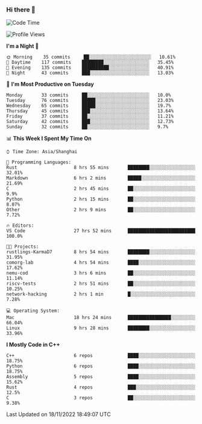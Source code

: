 ### Hi there 👋

<!--
**KarmaD7/KarmaD7** is a ✨ _special_ ✨ repository because its `README.md` (this file) appears on your GitHub profile.

Here are some ideas to get you started:

- 🔭 I’m currently working on ...
- 🌱 I’m currently learning ...
- 👯 I’m looking to collaborate on ...
- 🤔 I’m looking for help with ...
- 💬 Ask me about ...
- 📫 How to reach me: ...
- 😄 Pronouns: ...
- ⚡ Fun fact: ...
-->

<!--START_SECTION:waka-->
![Code Time](http://img.shields.io/badge/Code%20Time-103%20hrs%2044%20mins-blue)

![Profile Views](http://img.shields.io/badge/Profile%20Views-19-blue)

**I'm a Night 🦉** 

```text
🌞 Morning    35 commits     ██░░░░░░░░░░░░░░░░░░░░░░░   10.61% 
🌆 Daytime    117 commits    ████████░░░░░░░░░░░░░░░░░   35.45% 
🌃 Evening    135 commits    ██████████░░░░░░░░░░░░░░░   40.91% 
🌙 Night      43 commits     ███░░░░░░░░░░░░░░░░░░░░░░   13.03%

```
📅 **I'm Most Productive on Tuesday** 

```text
Monday       33 commits     ██░░░░░░░░░░░░░░░░░░░░░░░   10.0% 
Tuesday      76 commits     █████░░░░░░░░░░░░░░░░░░░░   23.03% 
Wednesday    65 commits     █████░░░░░░░░░░░░░░░░░░░░   19.7% 
Thursday     45 commits     ███░░░░░░░░░░░░░░░░░░░░░░   13.64% 
Friday       37 commits     ██░░░░░░░░░░░░░░░░░░░░░░░   11.21% 
Saturday     42 commits     ███░░░░░░░░░░░░░░░░░░░░░░   12.73% 
Sunday       32 commits     ██░░░░░░░░░░░░░░░░░░░░░░░   9.7%

```


📊 **This Week I Spent My Time On** 

```text
⌚︎ Time Zone: Asia/Shanghai

💬 Programming Languages: 
Rust                     8 hrs 55 mins       ████████░░░░░░░░░░░░░░░░░   32.01% 
Markdown                 6 hrs 2 mins        █████░░░░░░░░░░░░░░░░░░░░   21.69% 
C                        2 hrs 45 mins       ██░░░░░░░░░░░░░░░░░░░░░░░   9.9% 
Python                   2 hrs 15 mins       ██░░░░░░░░░░░░░░░░░░░░░░░   8.07% 
Other                    2 hrs 9 mins        ██░░░░░░░░░░░░░░░░░░░░░░░   7.72%

🔥 Editors: 
VS Code                  27 hrs 52 mins      █████████████████████████   100.0%

🐱‍💻 Projects: 
rustlings-KarmaD7        8 hrs 54 mins       ████████░░░░░░░░░░░░░░░░░   31.95% 
comorg-lab               4 hrs 54 mins       ████░░░░░░░░░░░░░░░░░░░░░   17.62% 
nemu-cod                 3 hrs 6 mins        ██░░░░░░░░░░░░░░░░░░░░░░░   11.14% 
riscv-tests              2 hrs 51 mins       ██░░░░░░░░░░░░░░░░░░░░░░░   10.25% 
network-hacking          2 hrs 1 min         █░░░░░░░░░░░░░░░░░░░░░░░░   7.28%

💻 Operating System: 
Mac                      18 hrs 24 mins      ████████████████░░░░░░░░░   66.04% 
Linux                    9 hrs 28 mins       ████████░░░░░░░░░░░░░░░░░   33.96%

```

**I Mostly Code in C++** 

```text
C++                      6 repos             ████░░░░░░░░░░░░░░░░░░░░░   18.75% 
Python                   6 repos             ████░░░░░░░░░░░░░░░░░░░░░   18.75% 
Assembly                 5 repos             ████░░░░░░░░░░░░░░░░░░░░░   15.62% 
Rust                     4 repos             ███░░░░░░░░░░░░░░░░░░░░░░   12.5% 
C                        3 repos             ██░░░░░░░░░░░░░░░░░░░░░░░   9.38%

```



 Last Updated on 18/11/2022 18:49:07 UTC
<!--END_SECTION:waka-->
